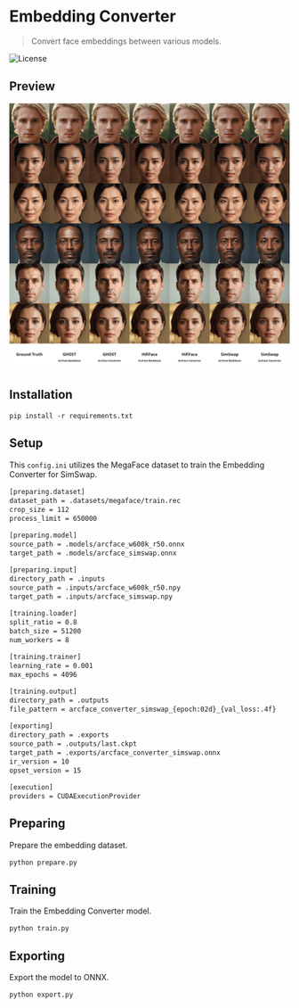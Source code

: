 Embedding Converter
===================

> Convert face embeddings between various models.

![License](https://img.shields.io/badge/license-MIT-green)


Preview
-------

![Preview](https://raw.githubusercontent.com/facefusion/facefusion-labs/next/.github/previews/embedding_converter.png?sanitize=true)


Installation
------------

```
pip install -r requirements.txt
```


Setup
-----

This `config.ini` utilizes the MegaFace dataset to train the Embedding Converter for SimSwap.

```
[preparing.dataset]
dataset_path = .datasets/megaface/train.rec
crop_size = 112
process_limit = 650000
```

```
[preparing.model]
source_path = .models/arcface_w600k_r50.onnx
target_path = .models/arcface_simswap.onnx
```

```
[preparing.input]
directory_path = .inputs
source_path = .inputs/arcface_w600k_r50.npy
target_path = .inputs/arcface_simswap.npy
```

```
[training.loader]
split_ratio = 0.8
batch_size = 51200
num_workers = 8
```

```
[training.trainer]
learning_rate = 0.001
max_epochs = 4096
```

```
[training.output]
directory_path = .outputs
file_pattern = arcface_converter_simswap_{epoch:02d}_{val_loss:.4f}
```

```
[exporting]
directory_path = .exports
source_path = .outputs/last.ckpt
target_path = .exports/arcface_converter_simswap.onnx
ir_version = 10
opset_version = 15
```

```
[execution]
providers = CUDAExecutionProvider
```


Preparing
---------

Prepare the embedding dataset.

```
python prepare.py
```


Training
--------

Train the Embedding Converter model.

```
python train.py
```


Exporting
---------

Export the model to ONNX.

```
python export.py
```
